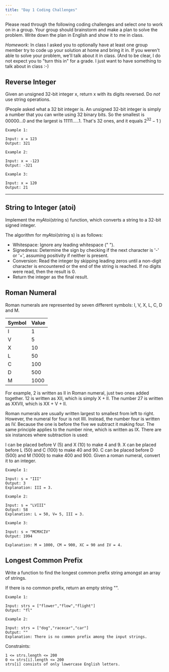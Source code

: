 ```yaml
---
title: "Day 1 Coding Challenges"
---
```



Please read through the following coding challenges and select *one* to work on in a group. Your group should brainstorm and make a plan to solve the problem. Write down the plan in English and show it to me in class.

*Homework*: In class I asked you to optionally have at least one group member try to code up your solution at home and bring it in. If you weren't able to solve your problem, we'll talk about it in class. (And to be clear, I do not expect you to "turn this in" for a grade. I just want to have something to talk about in class :-)

## Reverse Integer

Given an unsigned 32-bit integer x, return x with its digits reversed. Do *not* use string operations.

(People asked what a 32 bit integer is. An unsigned 32-bit integer is simply a number that you can write using 32 binary bits. So the smallest is 00000...0 and the largest is 11111.....1. That's 32 ones, and it equals $2^{32}-1$ )
```
Example 1:

Input: x = 123
Output: 321

Example 2:

Input: x = -123
Output: -321

Example 3:

Input: x = 120
Output: 21
```

----------
## String to Integer (atoi)

Implement the myAtoi(string s) function, which converts a string to a 32-bit signed integer.

The algorithm for myAtoi(string s) is as follows:

- Whitespace: Ignore any leading whitespace (" ").
- Signedness: Determine the sign by checking if the next character is '-' or '+', assuming positivity if neither is present.
- Conversion: Read the integer by skipping leading zeros until a non-digit character is encountered or the end of the string is reached. If no digits were read, then the result is 0.
- Return the integer as the final result.


## Roman Numeral

 Roman numerals are represented by seven different symbols: I, V, X, L, C, D and M.

|Symbol  |     Value  |
|--------|------------|
I       |      1
V        |     5
X         |    10
L       |      50
C      |       100
D     |        500
M    |         1000

For example, 2 is written as II in Roman numeral, just two ones added together. 12 is written as XII, which is simply X + II. The number 27 is written as XXVII, which is XX + V + II.

Roman numerals are usually written largest to smallest from left to right. However, the numeral for four is not IIII. Instead, the number four is written as IV. Because the one is before the five we subtract it making four. The same principle applies to the number nine, which is written as IX. There are six instances where subtraction is used:

I can be placed before V (5) and X (10) to make 4 and 9.
X can be placed before L (50) and C (100) to make 40 and 90.
C can be placed before D (500) and M (1000) to make 400 and 900.
Given a roman numeral, convert it to an integer.


```
Example 1:

Input: s = "III"
Output: 3
Explanation: III = 3.

Example 2:

Input: s = "LVIII"
Output: 58
Explanation: L = 50, V= 5, III = 3.

Example 3:

Input: s = "MCMXCIV"
Output: 1994

Explanation: M = 1000, CM = 900, XC = 90 and IV = 4.
```

## Longest Common Prefix

Write a function to find the longest common prefix string amongst an array of strings.

If there is no common prefix, return an empty string "".


```
Example 1:

Input: strs = ["flower","flow","flight"]
Output: "fl"

Example 2:

Input: strs = ["dog","racecar","car"]
Output: ""
Explanation: There is no common prefix among the input strings.
```

Constraints:

```
1 <= strs.length <= 200
0 <= strs[i].length <= 200
strs[i] consists of only lowercase English letters.
```